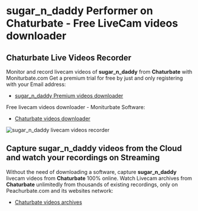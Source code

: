 # sugar_n_daddy Performer on Chaturbate - Free LiveCam videos downloader

## Chaturbate Live Videos Recorder

Monitor and record livecam videos of **sugar_n_daddy** from **Chaturbate** with Moniturbate.com
Get a premium trial for free by just and only registering with your Email address:
* [sugar_n_daddy Premium videos downloader](https://moniturbate.com/request-demo-licence-key.html)

Free livecam videos downloader - Moniturbate Software:
* [Chaturbate videos downloader](https://moniturbate.com/moniturbate-download-software.html)

![sugar_n_daddy livecam videos recorder](https://peachurnet.com/templates/moniturbate-software.png)


## Capture sugar_n_daddy videos from the Cloud and watch your recordings on Streaming

Without the need of downloading a software, capture **sugar_n_daddy** livecam videos from **Chaturbate** 100% online.
Watch Livecam archives from **Chaturbate** unlimitedly from thousands of existing recordings, only on Peachurbate.com and its websites network:
* [Chaturbate videos archives](https://peachurnet.com/)